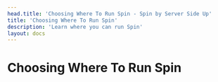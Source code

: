 ```yaml
---
head.title: 'Choosing Where To Run Spin - Spin by Server Side Up'
title: 'Choosing Where To Run Spin'
description: 'Learn where you can run Spin'
layout: docs
---
```


# Choosing Where To Run Spin